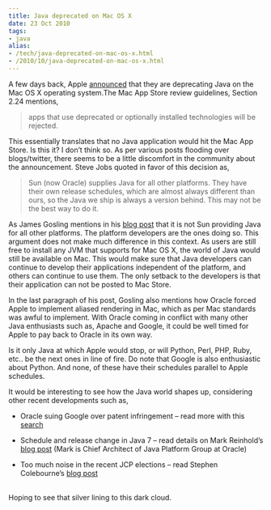```yaml
---
title: Java deprecated on Mac OS X
date: 23 Oct 2010
tags: 
- java
alias:
- /tech/java-deprecated-on-mac-os-x.html
- /2010/10/java-deprecated-on-mac-os-x.html
---
```


A few days back, Apple 
<a href="http://developer.apple.com/library/mac/#releasenotes/Java/JavaSnowLeopardUpdate3LeopardUpdate8RN/NewandNoteworthy/NewandNoteworthy.html%23//apple_ref/doc/uid/TP40010380-CH4-SW1">announced</a> that they are 
deprecating Java on the Mac OS X operating system.The Mac App Store review 
guidelines, Section 2.24 mentions,

<!-- break here -->

> apps that use deprecated or optionally installed technologies will be rejected.

This essentially translates that no Java application would hit the Mac App Store. 
Is this it? I don’t think so. As per various posts flooding over blogs/twitter, there 
seems to be a little discomfort in the community about the announcement. Steve Jobs 
quoted in favor of this decision as,

> Sun (now Oracle) supplies Java for all other platforms. They have their own release 
> schedules, which are almost always different than ours, so the Java we ship is always 
> a version behind. This may not be the best way to do it.

As James Gosling mentions in his 
<a href="http://nighthacks.com/roller/jag/entry/steve_jobs_comments_on_apple">blog post</a> 
that it is not Sun providing Java for all other platforms. The platform developers are the 
ones doing so. This argument does not make much difference in this context. As users are 
still free to install any JVM that supports for Mac OS X, the world of Java would still be 
available on Mac. This would make sure that Java developers can continue to develop their 
applications independent of the platform, and others can continue to use them. The only 
setback to the developers is that their application can not be posted to Mac Store.

In the last paragraph of his post, Gosling also mentions how Oracle forced Apple to implement 
aliased rendering in Mac, which as per Mac standards was awful to implement. With Oracle coming 
in conflict with many other Java enthusiasts such as, Apache and Google, it could be well 
timed for Apple to pay back to Oracle in its own way.

Is it only Java at which Apple would stop, or will Python, Perl, PHP, Ruby, etc.. be the next 
ones in line of fire. Do note that Google is also enthusiastic about Python. And none, of these 
have their schedules parallel to Apple schedules.

It would be interesting to see how the Java world shapes up, considering other recent developments such as,

* Oracle suing Google over patent infringement – read more with this <a href="http://www.google.com/search?sourceid=chrome&amp;ie=UTF-8&amp;q=oracle+sues+google">search</a>

* Schedule and release change in Java 7 – read details on Mark Reinhold’s <a href="http://blogs.sun.com/mr/entry/plan_b">blog post</a> (Mark is Chief Architect of Java Platform Group at Oracle)

* Too much noise in the recent JCP elections – read Stephen Colebourne’s <a href="http://www.jroller.com/scolebourne/entry/stacking_the_jcp_election">blog post</a>

<br>Hoping to see that silver lining to this dark cloud.
